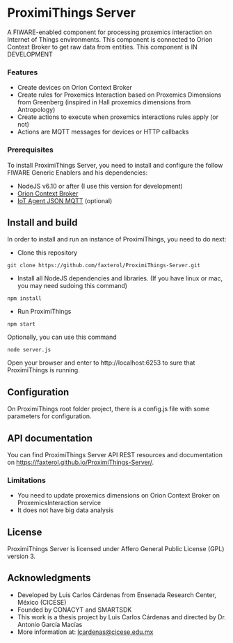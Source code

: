 # ProximiThings Server
A FIWARE-enabled component for processing proxemics interaction on Internet of Things environments. This component is connected to Orion Context Broker to get raw data from entities. This component is IN DEVELOPMENT

### Features
- Create devices on Orion Context Broker
- Create rules for Proxemics Interaction based on Proxemics Dimensions from Greenberg (inspired in Hall proxemics dimensions from Antropology)
- Create actions to execute when proxemics interactions rules apply  (or not) 
- Actions are MQTT messages for devices or HTTP callbacks

### Prerequisites

To install ProximiThings Server, you need to install and configure the follow FIWARE Generic Enablers and his dependencies: 
* NodeJS v6.10 or after (I use this version for development)
* [Orion Context Broker](https://github.com/telefonicaid/fiware-orion)
* [IoT Agent JSON MQTT](https://github.com/telefonicaid/iotagent-json) (optional)

## Install and build

In order to install and run an instance of ProximiThings, you need to do next: 

* Clone this repository
```
git clone https://github.com/faxterol/ProximiThings-Server.git
```
* Install all NodeJS dependencies and libraries. (If you have linux or mac, you may need sudoing this command)
```
npm install
```

* Run ProximiThings
```
npm start
```

Optionally, you can use this command
```
node server.js
```

Open your browser and enter to http://localhost:6253 to sure that ProximiThings is running.

## Configuration

On ProximiThings root folder project, there is a config.js file with some parameters for configuration.

## API documentation   

You can find ProximiThings Server API REST resources and documentation on https://faxterol.github.io/ProximiThings-Server/. 

### Limitations

- You need to update proxemics dimensions on Orion Context Broker on ProxemicsInteraction service
- It does not have big data analysis


## License

ProximiThings Server is licensed under Affero General Public License (GPL) version 3.

## Acknowledgments

* Developed by Luis Carlos Cárdenas from Ensenada Research Center, México (CICESE)
* Founded by CONACYT and SMARTSDK 
* This work is a thesis project by Luis Carlos Cárdenas and directed by Dr. Antonio García Macías
* More information at: lcardenas@cicese.edu.mx
